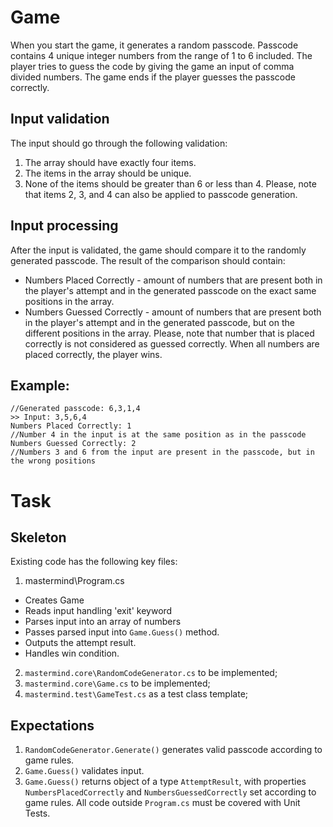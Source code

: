 # Game
When you start the game, it generates a random passcode.
Passcode contains 4 unique integer numbers from the range of 1 to 6 included.
The player tries to guess the code by giving the game an input of comma divided numbers.
The game ends if the player guesses the passcode correctly.

## Input validation
The input should go through the following validation:
1. The array should have exactly four items.
2. The items in the array should be unique.
3. None of the items should be greater than 6 or less than 4.
Please, note that items 2, 3, and 4 can also be applied to passcode generation.

## Input processing
After the input is validated, the game should compare it to the randomly generated passcode.
The result of the comparison should contain:
* Numbers Placed Correctly - amount of numbers that are present both in the player's attempt and in the generated passcode on the exact same positions in the array.
* Numbers Guessed Correctly - amount of numbers that are present both in the player's attempt and in the generated passcode, but on the different positions in the array.
Please, note that number that is placed correctly is not considered as guessed correctly.
When all numbers are placed correctly, the player wins.

## Example:
```
//Generated passcode: 6,3,1,4
>> Input: 3,5,6,4
Numbers Placed Correctly: 1
//Number 4 in the input is at the same position as in the passcode
Numbers Guessed Correctly: 2
//Numbers 3 and 6 from the input are present in the passcode, but in the wrong positions
```

# Task

## Skeleton
Existing code has the following key files:
1. mastermind\Program.cs
  * Creates Game
  * Reads input handling 'exit' keyword
  * Parses input into an array of numbers
  * Passes parsed input into `Game.Guess()` method.
  * Outputs the attempt result.
  * Handles win condition.

2. `mastermind.core\RandomCodeGenerator.cs` to be implemented;
3. `mastermind.core\Game.cs` to be implemented;
4. `mastermind.test\GameTest.cs` as a test class template;

## Expectations
1. `RandomCodeGenerator.Generate()` generates valid passcode according to game rules.
2. `Game.Guess()` validates input.
3. `Game.Guess()` returns object of a type `AttemptResult`, with properties `NumbersPlacedCorrectly` and `NumbersGuessedCorrectly` set according to game rules.
All code outside `Program.cs` must be covered with Unit Tests.